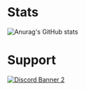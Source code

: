 # Stats
![Anurag's GitHub stats](https://github-readme-stats.vercel.app/api?username=wasabirobby&show_icons=true&theme=radical&title_color=38f8d4&text_color=43ea80&icon_color=08701d&bg_color=0d1117)

# Support
<a href='https://discord.gg/79zjvy4JMs'>![Discord Banner 2](https://discordapp.com/api/guilds/1025493337031049358/widget.png?style=banner2)</a>




<!---
WasabiRobby/WasabiRobby is a ✨ special ✨ repository because its `README.md` (this file) appears on your GitHub profile.
You can click the Preview link to take a look at your changes.
--->
